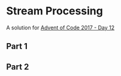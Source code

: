 # Stream Processing

A solution for [Advent of Code 2017 - Day 12](http://adventofcode.com/2017/day/12)

## Part 1

## Part 2
